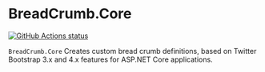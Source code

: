 # BreadCrumb.Core

<p align="left">
  <a href="https://github.com/VahidN/BreadCrumb.Core">
     <img alt="GitHub Actions status" src="https://github.com/miladsoft/BreadCrumb.Core/workflows/.NET%20Core%20Build/badge.svg">
  </a>
</p>

`BreadCrumb.Core` Creates custom bread crumb definitions, based on Twitter Bootstrap 3.x and 4.x features for ASP.NET Core applications.
